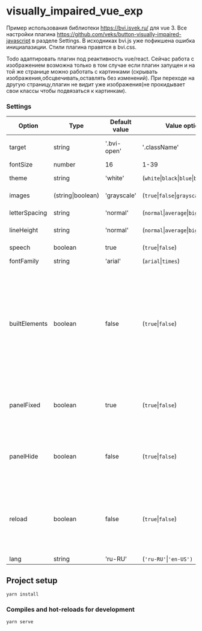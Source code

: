 # visually_impaired_vue_exp
Пример использования библиотеки https://bvi.isvek.ru/ для vue 3.
Все настройки плагина https://github.com/veks/button-visually-impaired-javascript в разделе Settings.
В исходниках bvi.js уже пофикшена ошибка инициалазиции.
Стили плагина правятся в bvi.css.

Todo адаптировать плагин под реактивность vue/react.
Сейчас работа с изображением возможна только в том случае если плагин запущен и на той же странице можно работать с картинками
(скрывать изображения,обсцвечивать,оставлять без изменений).
При переходе на другую страницу,плагин не видит уже изображения(не прокидывает свои классы чтобы подвязаться к картинкам).

### Settings
Option | Type | Default value| Value options | Description
------ | ---- | ------- | -------------- | -----------
target | string |  '.bvi-open' | '.className' | Plugin initialization class |
fontSize | number |  16 | 1-39 | Font size  |
theme | string |  'white' |  (`white`&#124;`black`&#124;`blue`&#124;`brown`&#124;`green`) | Color spectrum |
images |(string&#124;boolean) | 'grayscale' |  (`true`&#124;`false`&#124;`grayscale`) | Adapting images |
letterSpacing | string | 'normal' | (`normal`&#124;`average`&#124;`big`) | Letter spacing |
lineHeight | string | 'normal' | (`normal`&#124;`average`&#124;`big`) | Line spacing |
speech | boolean | true | (`true`&#124;`false`) | Speech synthesis |
fontFamily | string | 'arial' |  (`arial`&#124;`times`) | Fonts |
builtElements | boolean | false | (`true`&#124;`false`) | Inline elements are a component of an HTML element that allows you to embed documents, videos, maps, and interactive media into a page.|
panelFixed | boolean | true | (`true`&#124;`false`) | Fixing the panel for the visually impaired at the top of the page. |
panelHide | boolean | false | (`true`&#124;`false`) | Hides the panel for the visually impaired and shows the panel icon. |
reload | boolean | false | (`true`&#124;`false`) | Enable / Disable page reload when switching to the regular version of the site. |
lang | string | 'ru-RU' | (`'ru-RU'`&#124;`'en-US')`| Language |

## Project setup
```
yarn install
```

### Compiles and hot-reloads for development
```
yarn serve
```